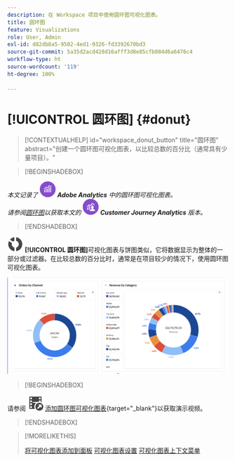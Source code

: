 ```yaml
---
description: 在 Workspace 项目中使用圆环图可视化图表。
title: 圆环图
feature: Visualizations
role: User, Admin
exl-id: d82db8a5-9502-4ed1-9326-fd3392670bd3
source-git-commit: 5a35d2acd428d16afff3d8e85cfb084d6a6476c4
workflow-type: ht
source-wordcount: '119'
ht-degree: 100%

---
```


# [!UICONTROL 圆环图] {#donut}

<!-- markdownlint-disable MD034 -->

>[!CONTEXTUALHELP]
>id="workspace_donut_button"
>title="圆环图"
>abstract="创建一个圆环图可视化图表，以比较总数的百分比（通常具有少量项目）。"

<!-- markdownlint-enable MD034 -->


>[!BEGINSHADEBOX]

_本文记录了_ ![AdobeAnalytics](/help/assets/icons/AdobeAnalytics.svg) _**Adobe Analytics** 中的圆环图可视化图表。_<br/>_请参阅[圆环图](https://experienceleague.adobe.com/zh-hans/docs/analytics-platform/using/cja-workspace/visualizations/donut)以获取本文的_ ![CustomerJourneyAnalytics](/help/assets/icons/CustomerJourneyAnalytics.svg) _**Customer Journey Analytics** 版本。_

>[!ENDSHADEBOX]


![GraphDonut](/help/assets/icons/GraphDonut.svg) **[!UICONTROL 圆环图]**&#x200B;可视化图表与饼图类似，它将数据显示为整体的一部分或过滤器。在比较总数的百分比时，通常是在项目较少的情况下，使用圆环图可视化图表。

![圆环图将数据显示为整体的一部分或过滤器。](assets/donut.png)


>[!BEGINSHADEBOX]

请参阅 ![VideoCheckedOut](/help/assets/icons/VideoCheckedOut.svg) [添加圆环图可视化图表](https://video.tv.adobe.com/v/3416622/?quality=12&captions=chi_hans){target="_blank"}以获取演示视频。

>[!ENDSHADEBOX]


>[!MORELIKETHIS]
>
>[将可视化图表添加到面板](/help/analyze/analysis-workspace/visualizations/freeform-analysis-visualizations.md#add-visualizations-to-a-panel)
>[可视化图表设置](/help/analyze/analysis-workspace/visualizations/freeform-analysis-visualizations.md#settings)
>[可视化图表上下文菜单](/help/analyze/analysis-workspace/visualizations/freeform-analysis-visualizations.md#context-menu)
>

